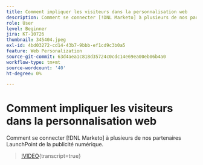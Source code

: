 ```yaml
---
title: Comment impliquer les visiteurs dans la personnalisation web
description: Comment se connecter [!DNL Marketo] à plusieurs de nos partenaires LaunchPoint de la publicité numérique.
role: User
level: Beginner
jira: KT-10726
thumbnail: 345404.jpeg
exl-id: 4bd03272-cd14-43b7-9bbb-ef1cd9c3b0a5
feature: Web Personalization
source-git-commit: 63d4aea1c818d35724c0cdc14e69ea00eb06b4a0
workflow-type: tm+mt
source-wordcount: '40'
ht-degree: 0%

---
```


# Comment impliquer les visiteurs dans la personnalisation web

Comment se connecter [!DNL Marketo] à plusieurs de nos partenaires LaunchPoint de la publicité numérique.

>[!VIDEO](https://video.tv.adobe.com/v/345404/?quality=12&learn=on){transcript=true}
